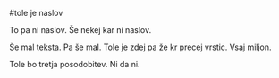 #tole je naslov

To pa ni naslov.
Še nekej kar ni naslov.

Še mal teksta.
Pa še mal.
Tole je zdej pa že kr precej vrstic.
Vsaj miljon.

Tole bo tretja posodobitev.
Ni da ni.